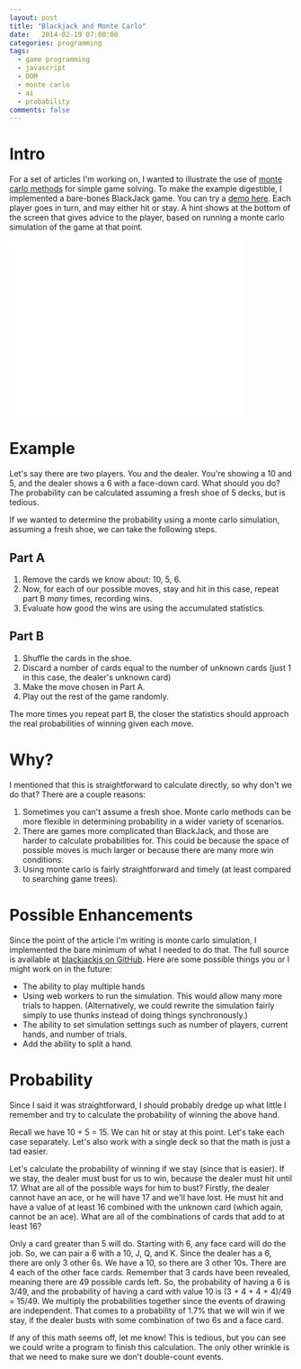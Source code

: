 ```yaml
---
layout: post
title: "Blackjack and Monte Carlo"
date:   2014-02-19 07:00:00
categories: programming
tags:
  - game programming
  - javascript
  - DOM
  - monte carlo
  - ai
  - probability
comments: false
---
```


# Intro

For a set of articles I'm working on, I wanted to illustrate the use of
[monte carlo methods](http://en.wikipedia.org/wiki/Monte_Carlo_method)
for simple game solving. To make the example digestible, I
implemented a bare-bones BlackJack game. You can try a 
[demo here](http://blog.jamie.ly/blackjackjs). Each player goes in turn,
and may either hit or stay. A hint shows at the bottom of the screen
that gives advice to the player, based on running a monte carlo
simulation of the game at that point. 

<iframe width="420" height="315" src="//www.youtube.com/embed/zunsiNbfGwE" frameborder="0" allowfullscreen></iframe>

# Example

Let's say there are two players. You and the dealer. You're showing a 10
and 5, and the dealer shows a 6 with a face-down card. What should you
do? The probability can be calculated assuming a fresh shoe of 5 decks,
but is tedious.

If we wanted to determine the probability using a monte carlo
simulation, assuming a fresh shoe, we can take the following
steps. 

## Part A

1. Remove the cards we know about: 10, 5, 6.
2. Now, for each of our possible moves, stay and hit in this case,
   repeat part B _many_ times, recording wins.
3. Evaluate how good the wins are using the accumulated statistics. 

## Part B

1. Shuffle the cards in the shoe.
2. Discard a number of cards equal to the number of unknown cards (just
   1 in this case, the dealer's unknown card)
3. Make the move chosen in Part A.
4. Play out the rest of the game randomly.

The more times you repeat part B, the closer the statistics should
approach the real probabilities of winning given each move. 

# Why?

I mentioned that this is straightforward to calculate directly, so why
don't we do that? There are a couple reasons:

1. Sometimes you can't assume a fresh shoe. Monte carlo methods can be
   more flexible in determining probability in a wider variety of
   scenarios.
2. There are games more complicated than BlackJack, and those are harder
   to calculate probabilities for. This could be because the space of
   possible moves is much larger or because there are many more win
   conditions.
3. Using monte carlo is fairly straightforward and timely (at least
   compared to searching game trees).

# Possible Enhancements

Since the point of the article I'm writing is monte carlo simulation, I
implemented the bare minimum of what I needed to do that. The full
source is available at 
[blackjackjs on GitHub](https://github.com/jamiely/blackjackjs). Here
are some possible things you or I might work on in the future:

* The ability to play multiple hands
* Using web workers to run the simulation. This would allow many more
  trials to happen. (Alternatively, we could rewrite the simulation
  fairly simply to use thunks instead of doing things synchronously.)
* The ability to set simulation settings such as number of players,
  current hands, and number of trials.
* Add the ability to split a hand.

# Probability

Since I said it was straightforward, I should probably dredge up what
little I remember and try to calculate the probability of winning the above
hand. 

Recall we have 10 + 5 = 15. We can hit or stay at this point. Let's take each
case separately. Let's also work with a single deck so that the math is
just a tad easier.

Let's calculate the probability of winning if we stay (since that is
easier). If we stay, the dealer must bust for us to win, because the
dealer must hit until 17. What are all of the possible ways for him to
bust? Firstly, the dealer cannot have an ace, or he will have 17 and
we'll have lost. He must hit and have a value of at least 16 combined
with the unknown card (which again, cannot be an ace). What are all of
the combinations of cards that add to at least 16?

Only a card greater than 5 will do. Starting with 6, any face card will
do the job. So, we can pair a 6 with a 10, J, Q, and K. Since the dealer
has a 6, there are only 3 other 6s. We have a 10, so there are 3 other
10s. There are 4 each of the other face cards. Remember that 3 cards
have been revealed, meaning there are 49 possible cards left.  So, the
probability of having a 6 is 3/49, and the probability of having a card
with value 10 is (3 + 4 + 4 + 4)/49 = 15/49. We multiply the
probabilities together since the events of drawing are independent. That
comes to a probability of 1.7% that we will win if we stay, if the
dealer busts with some combination of two 6s and a face card.

If any of this math seems off, let me know! This is tedious, but you can
see we could write a program to finish this calculation. The only other
wrinkle is that we need to make sure we don't double-count events.


